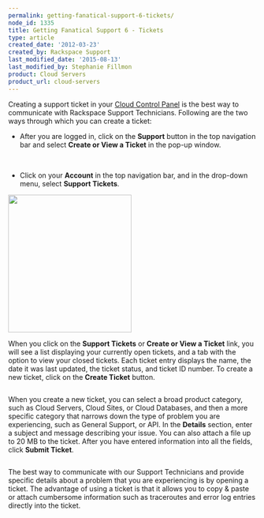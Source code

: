 ```yaml
---
permalink: getting-fanatical-support-6-tickets/
node_id: 1335
title: Getting Fanatical Support 6 - Tickets
type: article
created_date: '2012-03-23'
created_by: Rackspace Support
last_modified_date: '2015-08-13'
last_modified_by: Stephanie Fillmon
product: Cloud Servers
product_url: cloud-servers
---
```


Creating a support ticket in your [Cloud Control Panel](https://mycloud.rackspace.com/) is the best way to communicate
with Rackspace Support Technicians. Following are the two ways through
which you can create a ticket:

-   After you are logged in, click on the **Support** button in the top
    navigation bar and select **Create or View a Ticket** in the
    pop-up window.

  <img src="https://8026b2e3760e2433679c-fffceaebb8c6ee053c935e8915a3fbe7.ssl.cf2.rackcdn.com/field/image/control-panel-support-button.png" alt="" />

  <img src="https://8026b2e3760e2433679c-fffceaebb8c6ee053c935e8915a3fbe7.ssl.cf2.rackcdn.com/field/image/control-panel-support-options.png" alt="" />

-   Click on your **Account** in the top navigation bar, and in the
    drop-down menu, select **Support Tickets**.

  <img src="https://8026b2e3760e2433679c-fffceaebb8c6ee053c935e8915a3fbe7.ssl.cf2.rackcdn.com/field/image/control-panel-drop-down-support.png" width="250" height="279" />

When you click on the **Support Tickets** or **Create or View a
Ticket** link, you will see a list displaying your currently open
tickets, and a tab with the option to view your closed tickets. Each
ticket entry displays the name, the date it was last updated, the ticket
status, and ticket ID number. To create a new ticket, click on
the **Create Ticket** button.

<img src="https://8026b2e3760e2433679c-fffceaebb8c6ee053c935e8915a3fbe7.ssl.cf2.rackcdn.com/field/image/control-panel-support-tickets.png" alt="" />

When you create a new ticket, you can select a broad product category,
such as Cloud Servers, Cloud Sites, or Cloud Databases, and then a more
specific category that narrows down the type of problem you are
experiencing, such as General Support, or API. In
the **Details** section, enter a subject and message describing your
issue. You can also attach a file up to 20 MB to the ticket. After you
have entered information into all the fields, click **Submit Ticket**.

<img src="https://8026b2e3760e2433679c-fffceaebb8c6ee053c935e8915a3fbe7.ssl.cf2.rackcdn.com/field/image/control-panel-sample-ticket2.png" alt="" />

The best way to communicate with our Support Technicians and provide
specific details about a problem that you are experiencing is by opening
a ticket.  The advantage of using a ticket is that it allows you to copy
& paste or attach cumbersome information such as traceroutes and error
log entries directly into the ticket.
